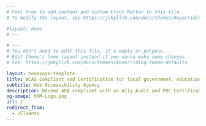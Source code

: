 ```yaml
---
# Feel free to add content and custom Front Matter to this file.
# To modify the layout, see https://jekyllrb.com/docs/themes/#overriding-theme-defaults

#layout: home
# ---

# ---
# You don't need to edit this file, it's empty on purpose.
# Edit theme's home layout instead if you wanna make some changes
# See: https://jekyllrb.com/docs/themes/#overriding-theme-defaults

layout: homepage-template
title: WCAG Compliant and Certification for local government, educational, and public sectors.
subtitle: Web Accessibility Agency
description: Become ADA compliant with an A11y Audit and POC Certificate or pair it with our A11y Monitoring platform.
og-image: KKM-Logo.png
url: /
redirect_from:
  - /Clients
---
```

